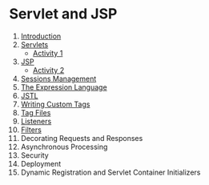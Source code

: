 # Servlet and JSP

1. [Introduction](https://github.com/asmalizaa/servletjsp/blob/main/chapter1.md)
2. [Servlets](https://github.com/asmalizaa/servletjsp/blob/main/chapter2.md)
   - [Activity 1](https://github.com/asmalizaa/servletjsp/blob/main/activity1.md)
3. [JSP](https://github.com/asmalizaa/servletjsp/blob/main/chapter3.md)
   - [Activity 2](https://github.com/asmalizaa/servletjsp/blob/main/activity2.md)
4. [Sessions Management](https://github.com/asmalizaa/servletjsp/blob/main/chapter4.md)
5. [The Expression Language](https://github.com/asmalizaa/servletjsp/blob/main/chapter5.md)
6. [JSTL](https://github.com/asmalizaa/servletjsp/blob/main/chapter6.md)
7. [Writing Custom Tags](https://github.com/asmalizaa/servletjsp/blob/main/chapter7.md)
8. [Tag Files](https://github.com/asmalizaa/servletjsp/blob/main/chapter8.md)
9. [Listeners](https://github.com/asmalizaa/servletjsp/blob/main/chapter9.md)
10. [Filters](https://github.com/asmalizaa/servletjsp/blob/main/chapter10.md)
11. Decorating Requests and Responses
12. Asynchronous Processing
13. Security
14. Deployment
15. Dynamic Registration and Servlet Container Initializers
